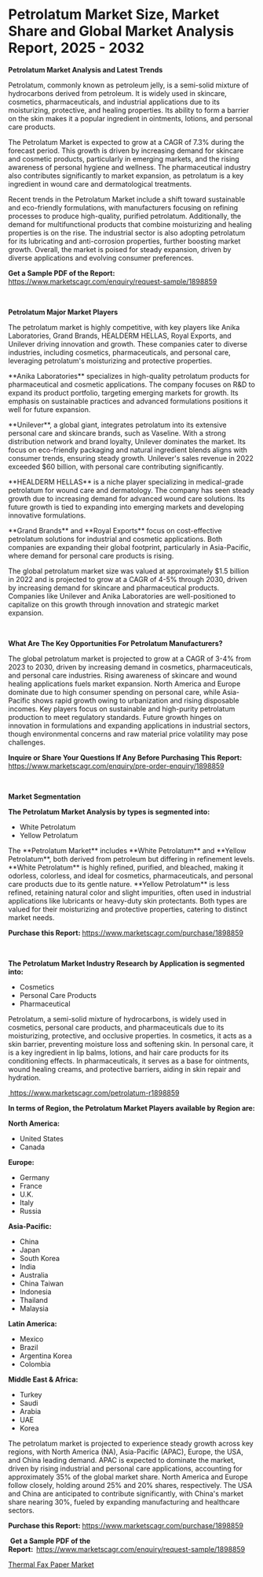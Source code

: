 <p><h1>Petrolatum Market Size, Market Share and Global Market Analysis Report, 2025 - 2032</h1></p><p><strong>Petrolatum Market Analysis and Latest Trends</strong></p>
<p><p>Petrolatum, commonly known as petroleum jelly, is a semi-solid mixture of hydrocarbons derived from petroleum. It is widely used in skincare, cosmetics, pharmaceuticals, and industrial applications due to its moisturizing, protective, and healing properties. Its ability to form a barrier on the skin makes it a popular ingredient in ointments, lotions, and personal care products.</p><p>The Petrolatum Market is expected to grow at a CAGR of 7.3% during the forecast period. This growth is driven by increasing demand for skincare and cosmetic products, particularly in emerging markets, and the rising awareness of personal hygiene and wellness. The pharmaceutical industry also contributes significantly to market expansion, as petrolatum is a key ingredient in wound care and dermatological treatments.</p><p>Recent trends in the Petrolatum Market include a shift toward sustainable and eco-friendly formulations, with manufacturers focusing on refining processes to produce high-quality, purified petrolatum. Additionally, the demand for multifunctional products that combine moisturizing and healing properties is on the rise. The industrial sector is also adopting petrolatum for its lubricating and anti-corrosion properties, further boosting market growth. Overall, the market is poised for steady expansion, driven by diverse applications and evolving consumer preferences.</p></p>
<p><strong>Get a Sample PDF of the Report:&nbsp;</strong> <a href="https://www.marketscagr.com/enquiry/request-sample/1898859?utm_campaign=1905&utm_medium=2&utm_source=Github&utm_content=ia&utm_term=24012025&utm_id=petrolatum">https://www.marketscagr.com/enquiry/request-sample/1898859</a></p>
<p>&nbsp;</p>
<p><strong>Petrolatum Major Market Players</strong></p>
<p><p>The petrolatum market is highly competitive, with key players like Anika Laboratories, Grand Brands, HEALDERM HELLAS, Royal Exports, and Unilever driving innovation and growth. These companies cater to diverse industries, including cosmetics, pharmaceuticals, and personal care, leveraging petrolatum's moisturizing and protective properties.</p><p>**Anika Laboratories** specializes in high-quality petrolatum products for pharmaceutical and cosmetic applications. The company focuses on R&D to expand its product portfolio, targeting emerging markets for growth. Its emphasis on sustainable practices and advanced formulations positions it well for future expansion.</p><p>**Unilever**, a global giant, integrates petrolatum into its extensive personal care and skincare brands, such as Vaseline. With a strong distribution network and brand loyalty, Unilever dominates the market. Its focus on eco-friendly packaging and natural ingredient blends aligns with consumer trends, ensuring steady growth. Unilever's sales revenue in 2022 exceeded $60 billion, with personal care contributing significantly.</p><p>**HEALDERM HELLAS** is a niche player specializing in medical-grade petrolatum for wound care and dermatology. The company has seen steady growth due to increasing demand for advanced wound care solutions. Its future growth is tied to expanding into emerging markets and developing innovative formulations.</p><p>**Grand Brands** and **Royal Exports** focus on cost-effective petrolatum solutions for industrial and cosmetic applications. Both companies are expanding their global footprint, particularly in Asia-Pacific, where demand for personal care products is rising.</p><p>The global petrolatum market size was valued at approximately $1.5 billion in 2022 and is projected to grow at a CAGR of 4-5% through 2030, driven by increasing demand for skincare and pharmaceutical products. Companies like Unilever and Anika Laboratories are well-positioned to capitalize on this growth through innovation and strategic market expansion.</p></p>
<p>&nbsp;</p>
<p><strong>What Are The Key Opportunities For Petrolatum Manufacturers?</strong></p>
<p><p>The global petrolatum market is projected to grow at a CAGR of 3-4% from 2023 to 2030, driven by increasing demand in cosmetics, pharmaceuticals, and personal care industries. Rising awareness of skincare and wound healing applications fuels market expansion. North America and Europe dominate due to high consumer spending on personal care, while Asia-Pacific shows rapid growth owing to urbanization and rising disposable incomes. Key players focus on sustainable and high-purity petrolatum production to meet regulatory standards. Future growth hinges on innovation in formulations and expanding applications in industrial sectors, though environmental concerns and raw material price volatility may pose challenges.</p></p>
<p><strong>Inquire or Share Your Questions If Any Before Purchasing This Report:</strong> <a href="https://www.marketscagr.com/enquiry/pre-order-enquiry/1898859?utm_campaign=1905&utm_medium=2&utm_source=Github&utm_content=ia&utm_term=24012025&utm_id=petrolatum">https://www.marketscagr.com/enquiry/pre-order-enquiry/1898859</a></p>
<p>&nbsp;</p>
<p><strong>Market Segmentation</strong></p>
<p><strong>The Petrolatum Market Analysis by types is segmented into:</strong></p>
<p><ul><li>White Petrolatum</li><li>Yellow Petrolatum</li></ul></p>
<p><p>The **Petrolatum Market** includes **White Petrolatum** and **Yellow Petrolatum**, both derived from petroleum but differing in refinement levels. **White Petrolatum** is highly refined, purified, and bleached, making it odorless, colorless, and ideal for cosmetics, pharmaceuticals, and personal care products due to its gentle nature. **Yellow Petrolatum** is less refined, retaining natural color and slight impurities, often used in industrial applications like lubricants or heavy-duty skin protectants. Both types are valued for their moisturizing and protective properties, catering to distinct market needs.</p></p>
<p><strong>Purchase this Report:&nbsp;</strong><a href="https://www.marketscagr.com/purchase/1898859?utm_campaign=1905&utm_medium=2&utm_source=Github&utm_content=ia&utm_term=24012025&utm_id=petrolatum">https://www.marketscagr.com/purchase/1898859</a></p>
<p>&nbsp;</p>
<p><strong>The Petrolatum Market Industry Research by Application is segmented into:</strong></p>
<p><ul><li>Cosmetics</li><li>Personal Care Products</li><li>Pharmaceutical</li></ul></p>
<p><p>Petrolatum, a semi-solid mixture of hydrocarbons, is widely used in cosmetics, personal care products, and pharmaceuticals due to its moisturizing, protective, and occlusive properties. In cosmetics, it acts as a skin barrier, preventing moisture loss and softening skin. In personal care, it is a key ingredient in lip balms, lotions, and hair care products for its conditioning effects. In pharmaceuticals, it serves as a base for ointments, wound healing creams, and protective barriers, aiding in skin repair and hydration.</p></p>
<p><a href="https://www.marketscagr.com/petrolatum-r1898859?utm_campaign=1905&utm_medium=2&utm_source=Github&utm_content=ia&utm_term=24012025&utm_id=petrolatum">&nbsp;https://www.marketscagr.com/petrolatum-r1898859</a></p>
<p><strong>In terms of Region, the Petrolatum Market Players available by Region are:</strong></p>
<p>
    <p> <strong> North America: </strong>
        <ul>
            <li>United States</li>
            <li>Canada</li>
        </ul>
        </p> 
    <p> <strong> Europe: </strong>
        <ul>
            <li>Germany</li>
            <li>France</li>
            <li>U.K.</li>
            <li>Italy</li>
            <li>Russia</li>
        </ul>
        </p> 
    <p> <strong> Asia-Pacific: </strong>
        <ul>
            <li>China</li>
            <li>Japan</li>
            <li>South Korea</li>
            <li>India</li>
            <li>Australia</li>
            <li>China Taiwan</li>
            <li>Indonesia</li>
            <li>Thailand</li>
            <li>Malaysia</li>
        </ul>
        </p> 
    <p> <strong> Latin America: </strong>
        <ul>
            <li>Mexico</li>
            <li>Brazil</li>
            <li>Argentina Korea</li>
            <li>Colombia</li>
        </ul>
        </p> 
    <p> <strong> Middle East & Africa: </strong>
        <ul>
            <li>Turkey</li>
            <li>Saudi</li>
            <li>Arabia</li>
            <li>UAE</li>
            <li>Korea</li>
        </ul>
    </p>
    </p>
<p><p>The petrolatum market is projected to experience steady growth across key regions, with North America (NA), Asia-Pacific (APAC), Europe, the USA, and China leading demand. APAC is expected to dominate the market, driven by rising industrial and personal care applications, accounting for approximately 35% of the global market share. North America and Europe follow closely, holding around 25% and 20% shares, respectively. The USA and China are anticipated to contribute significantly, with China's market share nearing 30%, fueled by expanding manufacturing and healthcare sectors.</p></p>
<p><strong>Purchase this Report: </strong><a href="https://www.marketscagr.com/purchase/1898859?utm_campaign=1905&utm_medium=2&utm_source=Github&utm_content=ia&utm_term=24012025&utm_id=petrolatum">https://www.marketscagr.com/purchase/1898859</a></p>
<p>&nbsp;<strong>Get a Sample PDF of the Report:&nbsp;&nbsp;</strong><a href="https://www.marketscagr.com/enquiry/request-sample/1898859?utm_campaign=1905&utm_medium=2&utm_source=Github&utm_content=ia&utm_term=24012025&utm_id=petrolatum">https://www.marketscagr.com/enquiry/request-sample/1898859</a></p>
<p><strong></strong></p>
<p><p><a href="https://github.com/mabutironaldo/Market-Research-Report-List-6/blob/main/thermal-fax-paper-market.md?utm_campaign=1905&utm_medium=2&utm_source=Github&utm_content=ia&utm_term=24012025&utm_id=petrolatum">Thermal Fax Paper Market</a></p></p>